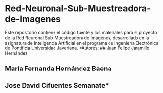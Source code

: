 # Red-Neuronal-Sub-Muestreadora-de-Imagenes
Este repositorio contiene el código fuente y los materiales para el proyecto de la Red Neuronal Sub-Muestreadora de Imágenes, desarrollado en la asignatura de Inteligencia Artificial en el programa de Ingeniería Electrónica de Pontificia Universidad Javeriana. *Autores: ## Juan Felipe Jaramillo Hernández
## María Fernanda Hernández Baena
## Jose David Cifuentes Semanate*
